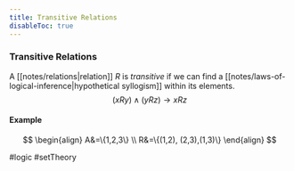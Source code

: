 ```yaml
---
title: Transitive Relations
disableToc: true
---
```


### Transitive Relations
A [[notes/relations|relation]] $R$ is _transitive_ if we can find a [[notes/laws-of-logical-inference|hypothetical syllogism]] within its elements.
$$
(xRy)\land(yRz) \to xRz
$$

#### Example
$$
\begin{align}
	A&=\{1,2,3\} \\
	R&=\{(1,2), (2,3),(1,3)\}
\end{align}
$$

#logic #setTheory 
